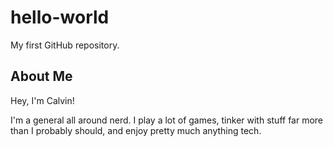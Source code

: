 # hello-world
My first GitHub repository.

## **About Me**
Hey, I'm Calvin!

I'm a general all around nerd. I play a lot of games, tinker with stuff far more than I probably should,
and enjoy pretty much anything tech.
